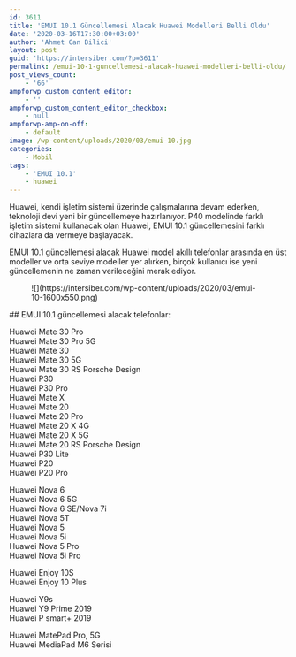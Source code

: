 ```yaml
---
id: 3611
title: 'EMUI 10.1 Güncellemesi Alacak Huawei Modelleri Belli Oldu'
date: '2020-03-16T17:30:00+03:00'
author: 'Ahmet Can Bilici'
layout: post
guid: 'https://intersiber.com/?p=3611'
permalink: /emui-10-1-guncellemesi-alacak-huawei-modelleri-belli-oldu/
post_views_count:
    - '66'
ampforwp_custom_content_editor:
    - ''
ampforwp_custom_content_editor_checkbox:
    - null
ampforwp-amp-on-off:
    - default
image: /wp-content/uploads/2020/03/emui-10.jpg
categories:
    - Mobil
tags:
    - 'EMUI 10.1'
    - huawei
---
```


Huawei, kendi işletim sistemi üzerinde çalışmalarına devam ederken, teknoloji devi yeni bir güncellemeye hazırlanıyor. P40 modelinde farklı işletim sistemi kullanacak olan Huawei, EMUI 10.1 güncellemesini farklı cihazlara da vermeye başlayacak.

EMUI 10.1 güncellemesi alacak Huawei model akıllı telefonlar arasında en üst modeller ve orta seviye modeller yer alırken, birçok kullanıcı ise yeni güncellemenin ne zaman verileceğini merak ediyor.

<figure class="wp-block-image size-large">![](https://intersiber.com/wp-content/uploads/2020/03/emui-10-1600x550.png)</figure>## EMUI 10.1 güncellemesi alacak telefonlar:

Huawei Mate 30 Pro  
Huawei Mate 30 Pro 5G  
Huawei Mate 30  
Huawei Mate 30 5G  
Huawei Mate 30 RS Porsche Design  
Huawei P30  
Huawei P30 Pro  
Huawei Mate X  
Huawei Mate 20  
Huawei Mate 20 Pro  
Huawei Mate 20 X 4G  
Huawei Mate 20 X 5G  
Huawei Mate 20 RS Porsche Design  
Huawei P30 Lite  
Huawei P20  
Huawei P20 Pro

Huawei Nova 6  
Huawei Nova 6 5G  
Huawei Nova 6 SE/Nova 7i  
Huawei Nova 5T  
Huawei Nova 5  
Huawei Nova 5i  
Huawei Nova 5 Pro  
Huawei Nova 5i Pro

Huawei Enjoy 10S  
Huawei Enjoy 10 Plus

Huawei Y9s  
Huawei Y9 Prime 2019  
Huawei P smart+ 2019

Huawei MatePad Pro, 5G  
Huawei MediaPad M6 Serisi